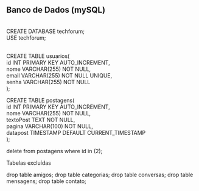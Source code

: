 ## Banco de Dados (mySQL)

<br>
CREATE DATABASE techforum; <br>
USE techforum; <br>
<br>

CREATE TABLE usuarios(<br>
    id INT PRIMARY KEY AUTO_INCREMENT,<br>
    nome VARCHAR(255) NOT NULL,<br>
    email VARCHAR(255) NOT NULL UNIQUE,<br>
    senha VARCHAR(255) NOT NULL<br>
);

CREATE TABLE postagens(<br>
    id INT PRIMARY KEY AUTO_INCREMENT,<br>
    nome VARCHAR(255) NOT NULL,<br>
    textoPost TEXT NOT NULL,<br>
    pagina VARCHAR(100) NOT NULL,<br>
    datapost TIMESTAMP DEFAULT CURRENT_TIMESTAMP<br>
);

delete from postagens where id in (2);

Tabelas excluídas

drop table amigos;
drop table categorias;
drop table conversas;
drop table mensagens;
drop table contato;